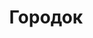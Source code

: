 --- 
title: "Городок" 
site: "http://www.gorodok.biz.ua" 
town: "Севастополь" 
tel: ["(0692) 40-07-07, 40-06-46, (050) 645-98-65"] 
address: "Россия, АР Крым, г. Севастополь, ул.Шабалина, 1а, кв.10" 
mail: "" 
--- 